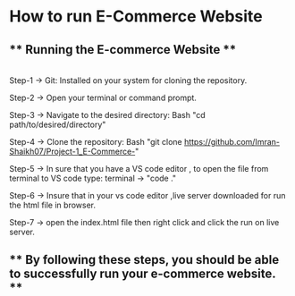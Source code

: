 # How to run E-Commerce Website
## ** Running the E-commerce Website  **
<br>
Step-1 -> Git: Installed on your system for cloning the repository.

Step-2 -> Open your terminal or command prompt.

Step-3 -> Navigate to the desired directory:
          Bash
          "cd path/to/desired/directory"

Step-4 -> Clone the repository:
          Bash
          "git clone https://github.com/Imran-Shaikh07/Project-1_E-Commerce-"

Step-5 -> In sure that you have a VS code editor , to open the file from terminal to VS code type:
         terminal -> "code ."

Step-6 -> Insure that in your vs code editor ,live server downloaded for run the html file in browser.

Step-7 -> open the index.html file then right click and click the run on live server.

## ** By following these steps, you should be able to successfully run your e-commerce website. **
          
          
